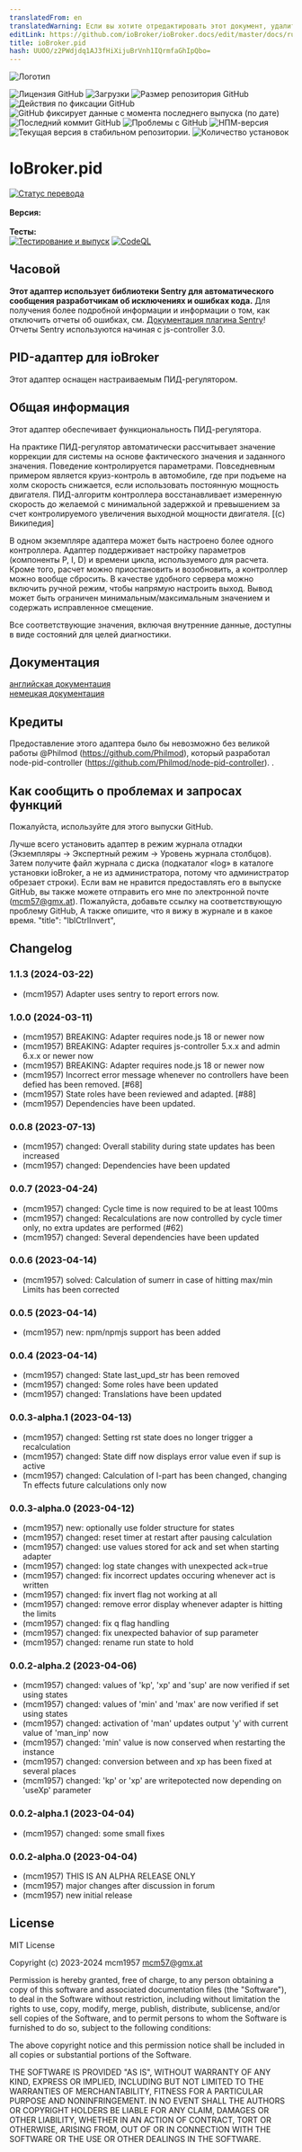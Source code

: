 ```yaml
---
translatedFrom: en
translatedWarning: Если вы хотите отредактировать этот документ, удалите поле «translationFrom», в противном случае этот документ будет снова автоматически переведен
editLink: https://github.com/ioBroker/ioBroker.docs/edit/master/docs/ru/adapterref/iobroker.pid/README.md
title: ioBroker.pid
hash: UUOO/z2PWdjdq1AJ3fHiXijuBrVnh1IQrmfaGhIpQbo=
---
```

![Логотип](../../../en/adapterref/iobroker.pid/admin/pid.png)

![Лицензия GitHub](https://img.shields.io/github/license/mcm4iob/ioBroker.pid)
![Загрузки](https://img.shields.io/npm/dm/iobroker.pid.svg)
![Размер репозитория GitHub](https://img.shields.io/github/repo-size/mcm4iob/ioBroker.pid)
![Действия по фиксации GitHub](https://img.shields.io/github/commit-activity/m/mcm4iob/ioBroker.pid)
![GitHub фиксирует данные с момента последнего выпуска (по дате)](https://img.shields.io/github/commits-since/mcm4iob/ioBroker.pid/latest)
![Последний коммит GitHub](https://img.shields.io/github/last-commit/mcm4iob/ioBroker.pid)
![Проблемы с GitHub](https://img.shields.io/github/issues/mcm4iob/ioBroker.pid)
![НПМ-версия](http://img.shields.io/npm/v/iobroker.pid.svg)
![Текущая версия в стабильном репозитории.](https://iobroker.live/badges/pid-stable.svg)
![Количество установок](https://iobroker.live/badges/pid-installed.svg)

# IoBroker.pid
[![Статус перевода](https://weblate.iobroker.net/widgets/adapters/-/pid/svg-badge.svg)](https://weblate.iobroker.net/engage/adapters/?utm_source=widget)</br> </br> **Версия:** </br> </br> **Тесты:** </br> [![Тестирование и выпуск](https://github.com/mcm4iob/ioBroker.pid/actions/workflows/test-and-release.yml/badge.svg)](https://github.com/mcm4iob/ioBroker.pid/actions/workflows/test-and-release.yml) [![CodeQL](https://github.com/mcm4iob/ioBroker.pid/actions/workflows/github-code-scanning/codeql/badge.svg)](https://github.com/mcm4iob/ioBroker.pid/actions/workflows/github-code-scanning/codeql)

## Часовой
**Этот адаптер использует библиотеки Sentry для автоматического сообщения разработчикам об исключениях и ошибках кода.** Для получения более подробной информации и информации о том, как отключить отчеты об ошибках, см. [Документация плагина Sentry](https://github.com/ioBroker/plugin-sentry#plugin-sentry)! Отчеты Sentry используются начиная с js-controller 3.0.

## PID-адаптер для ioBroker
Этот адаптер оснащен настраиваемым ПИД-регулятором.

## Общая информация
Этот адаптер обеспечивает функциональность ПИД-регулятора.

На практике ПИД-регулятор автоматически рассчитывает значение коррекции для системы на основе фактического значения и заданного значения. Поведение контролируется параметрами. Повседневным примером является круиз-контроль в автомобиле, где при подъеме на холм скорость снижается, если использовать постоянную мощность двигателя. ПИД-алгоритм контроллера восстанавливает измеренную скорость до желаемой с минимальной задержкой и превышением за счет контролируемого увеличения выходной мощности двигателя. [(с) Википедия]

В одном экземпляре адаптера может быть настроено более одного контроллера. Адаптер поддерживает настройку параметров (компоненты P, I, D) и времени цикла, используемого для расчета. Кроме того, расчет можно приостановить и возобновить, а контроллер можно вообще сбросить. В качестве удобного сервера можно включить ручной режим, чтобы напрямую настроить выход. Вывод может быть ограничен минимальным/максимальным значением и содержать исправленное смещение.

Все соответствующие значения, включая внутренние данные, доступны в виде состояний для целей диагностики.

## Документация
[английская документация](docs/en/pid_en.md)<br> [немецкая документация](docs/de/pid_de.md)

## Кредиты
Предоставление этого адаптера было бы невозможно без великой работы @Philmod (https://github.com/Philmod), который разработал node-pid-controller (https://github.com/Philmod/node-pid-controller). .

## Как сообщить о проблемах и запросах функций
Пожалуйста, используйте для этого выпуски GitHub.

Лучше всего установить адаптер в режим журнала отладки (Экземпляры -> Экспертный режим -> Уровень журнала столбцов). Затем получите файл журнала с диска (подкаталог «log» в каталоге установки ioBroker, а не из администратора, потому что администратор обрезает строки). Если вам не нравится предоставлять его в выпуске GitHub, вы также можете отправить его мне по электронной почте (mcm57@gmx.at). Пожалуйста, добавьте ссылку на соответствующую проблему GitHub, А также опишите, что я вижу в журнале и в какое время.
"title": "lblCtrlInvert",

## Changelog

<!--
    Placeholder for the next version (at the beginning of the line):
    ### **WORK IN PROGRESS**
-->
### 1.1.3 (2024-03-22)

-   (mcm1957) Adapter uses sentry to report errors now.

### 1.0.0 (2024-03-11)

-   (mcm1957) BREAKING: Adapter requires node.js 18 or newer now
-   (mcm1957) BREAKING: Adapter requires js-controller 5.x.x and admin 6.x.x or newer now
-   (mcm1957) BREAKING: Adapter requires node.js 18 or newer now
-   (mcm1957) Incorrect error message whenever no controllers have been defied has been removed. [#68]
-   (mcm1957) State roles have been reviewed and adapted. [#88]
-   (mcm1957) Dependencies have been updated.

### 0.0.8 (2023-07-13)

-   (mcm1957) changed: Overall stability during state updates has been increased
-   (mcm1957) changed: Dependencies have been updated

### 0.0.7 (2023-04-24)

-   (mcm1957) changed: Cycle time is now required to be at least 100ms
-   (mcm1957) changed: Recalculations are now controlled by cycle timer only, no extra updates are performed (#62)
-   (mcm1957) changed: Several dependencies have been updated

### 0.0.6 (2023-04-14)

-   (mcm1957) solved: Calculation of sumerr in case of hitting max/min Limits has been corrected

### 0.0.5 (2023-04-14)

-   (mcm1957) new: npm/npmjs support has been added

### 0.0.4 (2023-04-14)

-   (mcm1957) changed: State last_upd_str has been removed
-   (mcm1957) changed: Some roles have been updated
-   (mcm1957) changed: Translations have been updated

### 0.0.3-alpha.1 (2023-04-13)

-   (mcm1957) changed: Setting rst state does no longer trigger a recalculation
-   (mcm1957) changed: State diff now displays error value even if sup is active
-   (mcm1957) changed: Calculation of I-part has been changed, changing Tn effects future calculations only now

### 0.0.3-alpha.0 (2023-04-12)

-   (mcm1957) new: optionally use folder structure for states
-   (mcm1957) changed: reset timer at restart after pausing calculation
-   (mcm1957) changed: use values stored for ack and set when starting adapter
-   (mcm1957) changed: log state changes with unexpected ack=true
-   (mcm1957) changed: fix incorrect updates occuring whenever act is written
-   (mcm1957) changed: fix invert flag not working at all
-   (mcm1957) changed: remove error display whenever adapter is hitting the limits
-   (mcm1957) changed: fix q flag handling
-   (mcm1957) changed: fix unexpected bahavior of sup parameter
-   (mcm1957) changed: rename run state to hold

### 0.0.2-alpha.2 (2023-04-06)

-   (mcm1957) changed: values of 'kp', 'xp' and 'sup' are now verified if set using states
-   (mcm1957) changed: values of 'min' and 'max' are now verified if set using states
-   (mcm1957) changed: activation of 'man' updates output 'y' with current value of 'man_inp' now
-   (mcm1957) changed: 'min' value is now conserved when restarting the instance
-   (mcm1957) changed: conversion between and xp has been fixed at several places
-   (mcm1957) changed: 'kp' or 'xp' are writepotected now depending on 'useXp' parameter

### 0.0.2-alpha.1 (2023-04-04)

-   (mcm1957) changed: some small fixes

### 0.0.2-alpha.0 (2023-04-04)

-   (mcm1957) THIS IS AN ALPHA RELEASE ONLY
-   (mcm1957) major changes after discussion in forum
-   (mcm1957) new initial release

## License

MIT License

Copyright (c) 2023-2024 mcm1957 <mcm57@gmx.at>

Permission is hereby granted, free of charge, to any person obtaining a copy
of this software and associated documentation files (the "Software"), to deal
in the Software without restriction, including without limitation the rights
to use, copy, modify, merge, publish, distribute, sublicense, and/or sell
copies of the Software, and to permit persons to whom the Software is
furnished to do so, subject to the following conditions:

The above copyright notice and this permission notice shall be included in all
copies or substantial portions of the Software.

THE SOFTWARE IS PROVIDED "AS IS", WITHOUT WARRANTY OF ANY KIND, EXPRESS OR
IMPLIED, INCLUDING BUT NOT LIMITED TO THE WARRANTIES OF MERCHANTABILITY,
FITNESS FOR A PARTICULAR PURPOSE AND NONINFRINGEMENT. IN NO EVENT SHALL THE
AUTHORS OR COPYRIGHT HOLDERS BE LIABLE FOR ANY CLAIM, DAMAGES OR OTHER
LIABILITY, WHETHER IN AN ACTION OF CONTRACT, TORT OR OTHERWISE, ARISING FROM,
OUT OF OR IN CONNECTION WITH THE SOFTWARE OR THE USE OR OTHER DEALINGS IN THE
SOFTWARE.
